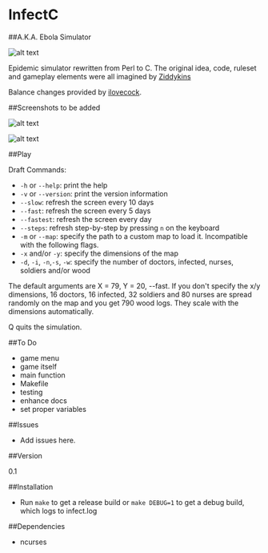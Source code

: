InfectC
=========

##A.K.A. Ebola Simulator

![alt text](http://fc07.deviantart.net/fs70/i/2014/238/0/2/ebola_chan_pony_by_kaboderp_sketchy-d7wtbj5.jpg "Ebola-chan")

Epidemic simulator rewritten from Perl to C. The original idea, code, ruleset and gameplay elements were all imagined by [Ziddykins](https://github.com/Ziddykins/Infect)

Balance changes provided by [ilovecock](https://github.com/ilovecock/Infect).

##Screenshots to be added

![alt text](http://imgur.com/abc.jpg "Add screenshot here")

![alt text](http://imgur.com/abc.jpg "Add screenshot here") 

##Play

Draft Commands:

- ```-h``` or ```--help```: print the help
- ```-v``` or ```--version```: print the version information
- ```--slow```: refresh the screen every 10 days
- ```--fast```: refresh the screen every 5 days
- ```--fastest```: refresh the screen every day
- ```--steps```: refresh step-by-step by pressing ```n``` on the keyboard
- ```-m``` or ```--map```: specify the path to a custom map to load it. Incompatible with the following flags.
- ```-x``` and/or ```-y```: specify the dimensions of the map
- ```-d```, ```-i```, ```-n```,```-s```, ```-w```: specify the number of doctors, infected, nurses, soldiers and/or wood

The default arguments are X = 79, Y = 20, --fast. If you don't specify the x/y dimensions, 16 doctors, 16 infected, 32 soldiers and 80 nurses are spread randomly on the map and you get 790 wood logs. They scale with the dimensions automatically.

Q quits the simulation.

##To Do

- game menu
- game itself
- main function
- Makefile
- testing
- enhance docs
- set proper variables

##Issues

- Add issues here.

##Version

0.1

##Installation

- Run ```make``` to get a release build or ```make DEBUG=1``` to get a debug build, which logs to infect.log

##Dependencies

- ncurses


